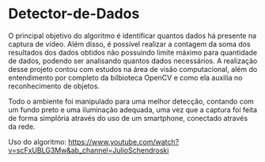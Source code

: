 # Detector-de-Dados
O principal objetivo do algoritmo é identificar quantos dados há presente na captura de vídeo. Além disso, é possível realizar a contagem da soma dos resultados dos dados obtidos
não possuindo limite máximo para quantidade de dados, podendo ser analisando quantos dados necessários. A realização desse projeto contou com estudos na área de visão
computacional, além do entendimento por completo da bilbioteca OpenCV e como ela auxilia no reconhecimento de objetos.
 
Todo o ambiente foi manipulado para uma melhor detecção, contando com um fundo preto e uma iluminação adequada, uma vez que a captura foi feita de forma simplória através do uso
de um smartphone, conectado através da rede.

Uso do algoritmo: https://www.youtube.com/watch?v=scFxUBLG3Mw&ab_channel=JulioSchendroski
